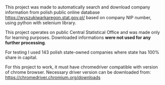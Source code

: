 This project was made to automatically search and download company information from polish public online database https://wyszukiwarkaregon.stat.gov.pl/ based on company NIP number, using python with selenium library.

This project operates on public Central Statistical Office and was made only for learning purposes. Downloaded informations **were not used for any further processing**.

For testing I used 143 polish state-owned companies where state has 100% share in capital.

For this project to work, it must have chromedriver compatible with version of chrome browser. Necessary driver version can be downloaded from: https://chromedriver.chromium.org/downloads
